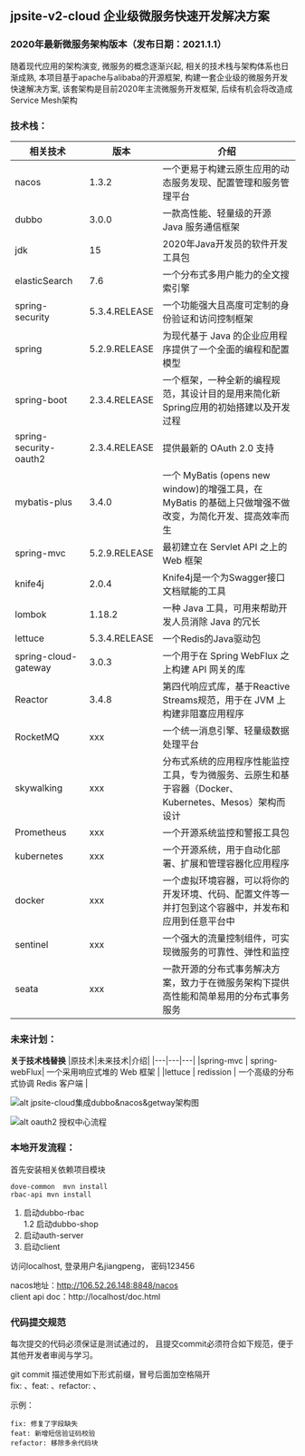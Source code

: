 ## jpsite-v2-cloud 企业级微服务快速开发解决方案

### 2020年最新微服务架构版本（发布日期：2021.1.1）

随着现代应用的架构演变, 微服务的概念逐渐兴起, 相关的技术栈与架构体系也日渐成熟, 本项目基于apache与alibaba的开源框架, 构建一套企业级的微服务开发快速解决方案,
该套架构是目前2020年主流微服务开发框架, 后续有机会将改造成Service Mesh架构

### 技术栈：
|相关技术|版本|介绍|
|---|---|---|
|nacos|1.3.2| 一个更易于构建云原生应用的动态服务发现、配置管理和服务管理平台|
|dubbo|3.0.0| 一款高性能、轻量级的开源 Java 服务通信框架|
|jdk |15| 2020年Java开发员的软件开发工具包|
|elasticSearch|7.6| 一个分布式多用户能力的全文搜索引擎|
|spring-security|  5.3.4.RELEASE| 一个功能强大且高度可定制的身份验证和访问控制框架|
|spring   |    5.2.9.RELEASE| 为现代基于 Java 的企业应用程序提供了一个全面的编程和配置模型|
|spring-boot  |  2.3.4.RELEASE| 一个框架，一种全新的编程规范，其设计目的是用来简化新Spring应用的初始搭建以及开发过程|
|spring-security-oauth2 | 2.3.4.RELEASE| 提供最新的 OAuth 2.0 支持|
|mybatis-plus |   3.4.0| 一个 MyBatis (opens new window)的增强工具，在 MyBatis 的基础上只做增强不做改变，为简化开发、提高效率而生|
|spring-mvc |   5.2.9.RELEASE| 最初建立在 Servlet API 之上的 Web 框架
|knife4j  |            2.0.4| Knife4j是一个为Swagger接口文档赋能的工具|
|lombok  |        1.18.2| 一种 Java 工具，可用来帮助开发人员消除 Java 的冗长|
|lettuce  |  5.3.4.RELEASE|一个Redis的Java驱动包|
|spring-cloud-gateway| 3.0.3|一个用于在 Spring WebFlux 之上构建 API 网关的库|
|Reactor| 3.4.8	 |第四代响应式库，基于Reactive Streams规范，用于在 JVM 上构建非阻塞应用程序|
|RocketMQ|xxx| 一个统一消息引擎、轻量级数据处理平台|
|skywalking|xxx|分布式系统的应用程序性能监控工具，专为微服务、云原生和基于容器（Docker、Kubernetes、Mesos）架构而设计|
|Prometheus|xxx| 一个开源系统监控和警报工具包|
|kubernetes|xxx|一个开源系统，用于自动化部署、扩展和管理容器化应用程序|
|docker|xxx| 一个虚拟环境容器，可以将你的开发环境、代码、配置文件等一并打包到这个容器中，并发布和应用到任意平台中|
|sentinel|xxx| 一个强大的流量控制组件，可实现微服务的可靠性、弹性和监控|
|seata|xxx| 一款开源的分布式事务解决方案，致力于在微服务架构下提供高性能和简单易用的分布式事务服务|

### 未来计划：
**关于技术栈替换**
|原技术|未来技术|介绍|
|---|---|---|
|spring-mvc | spring-webFlux| 一个采用响应式堆的 Web 框架 |
|lettuce | redission | 一个高级的分布式协调 Redis 客户端 |

![alt jpsite-cloud集成dubbo&nacos&getway架构图](http://assets.processon.com/chart_image/5fa16bd1e0b34d28c56a29d2.png)

![alt oauth2 授权中心流程](http://assets.processon.com/chart_image/5f8d4d04e401fd06fd932ec5.png)

### 本地开发流程：
首先安装相关依赖项目模块
```
dove-common  mvn install
rbac-api mvn install
```

1. 启动dubbo-rbac   
    1.2 启动dubbo-shop
2. 启动auth-server
3. 启动client

访问localhost, 登录用户名jiangpeng， 密码123456

nacos地址：http://106.52.26.148:8848/nacos    
client api doc：http://localhost/doc.html

### 代码提交规范
每次提交的代码必须保证是测试通过的， 且提交commit必须符合如下规范，便于其他开发者审阅与学习。

git commit 描述使用如下形式前缀，冒号后面加空格隔开   
fix: 、feat: 、refactor: 、     

示例：
```
fix: 修复了字段缺失
feat: 新增短信验证码校验
refactor: 移除多余代码块
```
